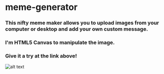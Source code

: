 # meme-generator
### This nifty meme maker allows you to upload images from your computer or desktop and add your own custom message.
### I'm HTML5 Canvas to manipulate the image.
### Give it a try at the link above!
![alt text](http://philmarshallweb.com/images/rollsafe.png)
